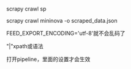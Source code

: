 scrapy crawl sp

scrapy crawl mininova -o scraped_data.json

FEED_EXPORT_ENCODING='utf-8'就不会乱码了

"|"xpath或语法

打开pipeline，里面的设置才会生效
